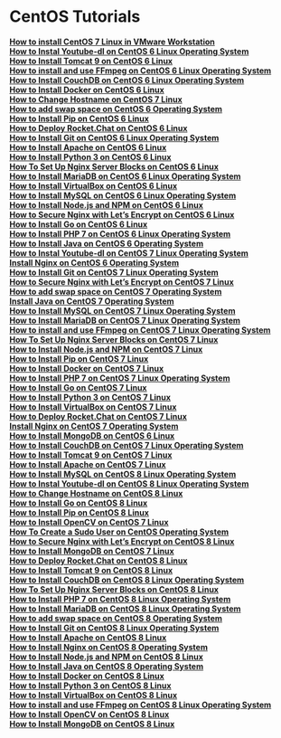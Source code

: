 # CentOS Tutorials

**[How to install CentOS 7 Linux in VMware Workstation](https://linuxconcept.com/how-to-install-centos-7-linux-in-vmware-workstation/)**  
**[How to Instal Youtube-dl on CentOS 6 Linux Operating System](https://linuxconcept.com/how-to-instal-youtube-dl-on-centos-6-linux-operating-system/)**  
**[How to Install Tomcat 9 on CentOS 6 Linux](https://linuxconcept.com/how-to-install-tomcat-9-on-centos-6-linux/)**  
**[How to install and use FFmpeg on CentOS 6 Linux Operating System](https://linuxconcept.com/how-to-install-and-use-ffmpeg-on-centos-6-linux-operating-system/)**  
**[How to Install CouchDB on CentOS 6 Linux Operating System](https://linuxconcept.com/how-to-install-couchdb-on-centos-6-linux-operating-system/)**  
**[How to Install Docker on CentOS 6 Linux](https://linuxconcept.com/how-to-install-docker-on-centos-6-linux/)**  
**[How to Change Hostname on CentOS 7 Linux](https://linuxconcept.com/how-to-change-hostname-on-centos-7-linux/)**  
**[How to add swap space on CentOS 6 Operating System](https://linuxconcept.com/how-to-add-swap-space-on-centos-6-operating-system/)**  
**[How to Install Pip on CentOS 6 Linux](https://linuxconcept.com/how-to-install-pip-on-centos-6-linux/)**  
**[How to Deploy Rocket.Chat on CentOS 6 Linux](https://linuxconcept.com/how-to-deploy-rocket-chat-on-centos-6-linux/)**  
**[How to Install Git on CentOS 6 Linux Operating System](https://linuxconcept.com/how-to-install-git-on-centos-6-linux-operating-system/)**  
**[How to Install Apache on CentOS 6 Linux](https://linuxconcept.com/how-to-install-apache-on-centos-6-linux/)**  
**[How to Install Python 3 on CentOS 6 Linux](https://linuxconcept.com/how-to-install-python-3-on-centos-6-linux/)**  
**[How To Set Up Nginx Server Blocks on CentOS 6 Linux](https://linuxconcept.com/how-to-set-up-nginx-server-blocks-on-centos-6-linux/)**  
**[How to Install MariaDB on CentOS 6 Linux Operating System](https://linuxconcept.com/how-to-install-mariadb-on-centos-6-linux-operating-system/)**  
**[How to Install VirtualBox on CentOS 6 Linux](https://linuxconcept.com/how-to-install-virtualbox-on-centos-6-linux/)**  
**[How to Install MySQL on CentOS 6 Linux Operating System](https://linuxconcept.com/how-to-install-mysql-8-on-centos-6-linux-operating-system/)**  
**[How to Install Node.js and NPM on CentOS 6 Linux](https://linuxconcept.com/how-to-install-node-js-and-npm-on-centos-6-linux/)**  
**[How to Secure Nginx with Let’s Encrypt on CentOS 6 Linux](https://linuxconcept.com/how-to-secure-nginx-with-lets-encrypt-on-centos-6-linux/)**  
**[How to Install Go on CentOS 6 Linux](https://linuxconcept.com/how-to-install-go-on-centos-6-linux/)**  
**[How to Install PHP 7 on CentOS 6 Linux Operating System](https://linuxconcept.com/how-to-install-php-7-on-centos-6-linux-operating-system/)**  
**[How to Install Java on CentOS 6 Operating System](https://linuxconcept.com/how-to-install-java-on-centos-6-operating-system/)**  
**[How to Instal Youtube-dl on CentOS 7 Linux Operating System](https://linuxconcept.com/how-to-instal-youtube-dl-on-centos-7-linux-operating-system/)**  
**[Install Nginx on CentOS 6 Operating System](https://linuxconcept.com/install-nginx-on-centos-6-operating-system-2/)**  
**[How to Install Git on CentOS 7 Linux Operating System](https://linuxconcept.com/install-git-on-centos-7-operating-system/)**  
**[How to Secure Nginx with Let’s Encrypt on CentOS 7 Linux](https://linuxconcept.com/how-to-secure-nginx-with-lets-encrypt-on-centos-7-linux/)**  
**[How to add swap space on CentOS 7 Operating System](https://linuxconcept.com/how-to-add-swap-space-on-centos-7-operating-system/)**  
**[Install Java on CentOS 7 Operating System](https://linuxconcept.com/install-java-on-centos-7-operating-system/)**  
**[How to Install MySQL on CentOS 7 Linux Operating System](https://linuxconcept.com/install-mysql-on-centos-7-operating-system/)**  
**[How to Install MariaDB on CentOS 7 Linux Operating System](https://linuxconcept.com/install-mariadb-on-centos-7-operating-system/)**  
**[How to install and use FFmpeg on CentOS 7 Linux Operating System](https://linuxconcept.com/how-to-install-and-use-ffmpeg-on-centos-7-linux-operating-system/)**  
**[How To Set Up Nginx Server Blocks on CentOS 7 Linux](https://linuxconcept.com/how-to-set-up-nginx-server-blocks-on-centos-7-linux/)**  
**[How to Install Node.js and NPM on CentOS 7 Linux](https://linuxconcept.com/how-to-install-node-js-and-npm-on-centos-7-linux/)**  
**[How to Install Pip on CentOS 7 Linux](https://linuxconcept.com/how-to-install-pip-on-centos-7-linux/)**  
**[How to Install Docker on CentOS 7 Linux](https://linuxconcept.com/how-to-install-docker-on-centos-7-linux/)**  
**[How to Install PHP 7 on CentOS 7 Linux Operating System](https://linuxconcept.com/how-to-install-php-7-on-centos-7-linux-operating-system/)**  
**[How to Install Go on CentOS 7 Linux](https://linuxconcept.com/how-to-install-go-on-centos-7-linux/)**  
**[How to Install Python 3 on CentOS 7 Linux](https://linuxconcept.com/how-to-install-python-3-on-centos-7-linux/)**  
**[How to Install VirtualBox on CentOS 7 Linux](https://linuxconcept.com/how-to-install-virtualbox-on-centos-7-linux/)**  
**[How to Deploy Rocket.Chat on CentOS 7 Linux](https://linuxconcept.com/how-to-deploy-rocket-chat-on-centos-7-linux/)**  
**[Install Nginx on CentOS 7 Operating System](https://linuxconcept.com/install-nginx-on-centos-7-operating-system/)**  
**[How to Install MongoDB on CentOS 6 Linux](https://linuxconcept.com/how-to-install-mongodb-on-centos-6-linux/)**  
**[How to Install CouchDB on CentOS 7 Linux Operating System](https://linuxconcept.com/how-to-install-couchdb-on-centos-7-linux-operating-system/)**  
**[How to Install Tomcat 9 on CentOS 7 Linux](https://linuxconcept.com/how-to-install-tomcat-9-on-centos-7-linux/)**  
**[How to Install Apache on CentOS 7 Linux](https://linuxconcept.com/how-to-install-apache-on-centos-7-linux/)**  
**[How to Install MySQL on CentOS 8 Linux Operating System](https://linuxconcept.com/how-to-install-mysql-on-centos-8-linux-operating-system/)**  
**[How to Instal Youtube-dl on CentOS 8 Linux Operating System](https://linuxconcept.com/how-to-instal-youtube-dl-on-centos-8-linux-operating-system/)**  
**[How to Change Hostname on CentOS 8 Linux](https://linuxconcept.com/how-to-change-hostname-on-centos-8-linux/)**  
**[How to Install Go on CentOS 8 Linux](https://linuxconcept.com/how-to-install-go-on-centos-8-linux/)**  
**[How to Install Pip on CentOS 8 Linux](https://linuxconcept.com/how-to-install-pip-on-centos-8-linux/)**  
**[How to Install OpenCV on CentOS 7 Linux](https://linuxconcept.com/how-to-install-opencv-on-centos-7-linux/)**  
**[How To Create a Sudo User on CentOS Operating System](https://linuxconcept.com/how-to-create-a-sudo-user-on-centos-operating-system/)**  
**[How to Secure Nginx with Let’s Encrypt on CentOS 8 Linux](https://linuxconcept.com/how-to-secure-nginx-with-lets-encrypt-on-centos-8-linux/)**  
**[How to Install MongoDB on CentOS 7 Linux](https://linuxconcept.com/how-to-install-mongodb-on-centos-7-linux/)**  
**[How to Deploy Rocket.Chat on CentOS 8 Linux](https://linuxconcept.com/how-to-deploy-rocket-chat-on-centos-8-linux/)**  
**[How to Install Tomcat 9 on CentOS 8 Linux](https://linuxconcept.com/how-to-install-tomcat-9-on-centos-8-linux/)**  
**[How to Install CouchDB on CentOS 8 Linux Operating System](https://linuxconcept.com/how-to-install-couchdb-on-centos-8-linux-operating-system/)**  
**[How To Set Up Nginx Server Blocks on CentOS 8 Linux](https://linuxconcept.com/how-to-set-up-nginx-server-blocks-on-centos-8-linux/)**  
**[How to Install PHP 7 on CentOS 8 Linux Operating System](https://linuxconcept.com/how-to-install-php-7-on-centos-8-linux-operating-system/)**  
**[How to Install MariaDB on CentOS 8 Linux Operating System](https://linuxconcept.com/how-to-install-mariadb-on-centos-8-linux-operating-system/)**  
**[How to add swap space on CentOS 8 Operating System](https://linuxconcept.com/how-to-add-swap-space-on-centos-8-operating-system/)**  
**[How to Install Git on CentOS 8 Linux Operating System](https://linuxconcept.com/how-to-install-git-on-centos-8-linux-operating-system/)**  
**[How to Install Apache on CentOS 8 Linux](https://linuxconcept.com/how-to-install-apache-on-centos-8-linux/)**  
**[How to Install Nginx on CentOS 8 Operating System](https://linuxconcept.com/how-to-install-nginx-on-centos-8-operating-system/)**  
**[How to Install Node.js and NPM on CentOS 8 Linux](https://linuxconcept.com/how-to-install-node-js-and-npm-on-centos-8-linux/)**  
**[How to Install Java on CentOS 8 Operating System](https://linuxconcept.com/how-to-install-java-on-centos-8-operating-system/)**  
**[How to Install Docker on CentOS 8 Linux](https://linuxconcept.com/how-to-install-docker-on-centos-8-linux/)**  
**[How to Install Python 3 on CentOS 8 Linux](https://linuxconcept.com/how-to-install-python-3-on-centos-8-linux/)**  
**[How to Install VirtualBox on CentOS 8 Linux](https://linuxconcept.com/how-to-install-virtualbox-on-centos-8-linux/)**  
**[How to install and use FFmpeg on CentOS 8 Linux Operating System](https://linuxconcept.com/how-to-install-and-use-ffmpeg-on-centos-8-linux-operating-system/)**  
**[How to Install OpenCV on CentOS 8 Linux](https://linuxconcept.com/how-to-install-opencv-on-centos-8-linux/)**  
**[How to Install MongoDB on CentOS 8 Linux](https://linuxconcept.com/how-to-install-mongodb-on-centos-8-linux/)**  

